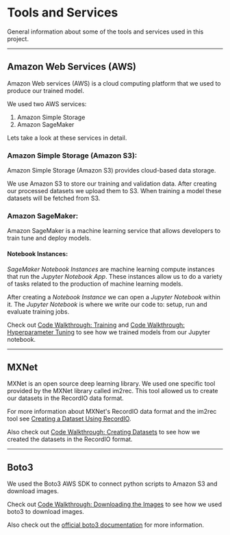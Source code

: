 # Tools and Services
General information about some of the tools and services used in this project.

---
## Amazon Web Services (AWS)
Amazon Web services (AWS) is a cloud computing platform that we used to produce our trained model.

We used two AWS services: 

1. Amazon Simple Storage
2. Amazon SageMaker

Lets take a look at these services in detail. 

### Amazon Simple Storage (Amazon S3): 
Amazon Simple Storage (Amazon S3) provides cloud-based data storage.

We use Amazon S3 to store our training and validation data. After creating our processed datasets we upload them to S3. When training a model these datasets will be fetched from S3.

### Amazon SageMaker: 

Amazon SageMaker is a machine learning service that allows developers to train tune and deploy models. 

#### Notebook Instances:

*SageMaker Notebook Instances* are machine learning compute instances that run the *Jupyter Notebook App*. These instances allow us to do a variety of tasks related to the production of machine learning models. 

After creating a *Notebook Instance* we can open a *Jupyter Notebook* within it. The *Jupyter Notebook* is where we write our code to: setup, run and evaluate training jobs. 

Check out [Code Walkthrough: Training](code-walthroughs.md#code-walkthrough-training) and [Code Walkthrough: Hyperparameter Tuning](code-walthroughs.md#code-walkthrough-hyperparameter-tuning) to see how we trained models from our Jupyter notebook.


---
## MXNet
MXNet is an open source deep learning library. We used one specific tool provided by the MXNet library called im2rec. This tool allowed us to create our datasets in the RecordIO data format. 

For more information about MXNet's RecordIO data format and the im2rec tool see [Creating a Dataset Using RecordIO](https://mxnet.apache.org/versions/1.8.0/api/faq/recordio).

Also check out [Code Walkthrough: Creating Datasets](code-walthroughs.md#code-walkthrough-creating-datasets) to see how we created the datasets in the RecordIO format.

---
## Boto3
We used the Boto3 AWS SDK to connect python scripts to Amazon S3 and download images. 

Check out [Code Walkthrough: Downloading the Images](code-walthroughs.md#downloading-the-images) to see how we used boto3 to download images.

Also check out the [official boto3 documentation](https://boto3.amazonaws.com/v1/documentation/api/latest/index.html) for more information.